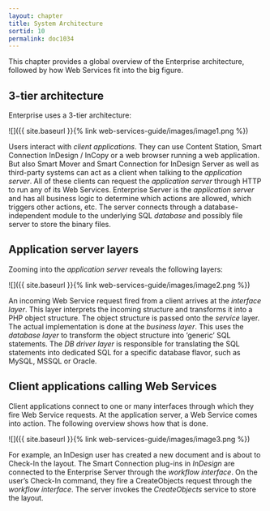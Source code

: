 ```yaml
---
layout: chapter
title: System Architecture
sortid: 10
permalink: doc1034
---
```

This chapter provides a global overview of the Enterprise architecture, followed by how Web Services fit into the big figure.

## 3-tier architecture

Enterprise uses a 3-tier architecture:

![]({{ site.baseurl }}{% link web-services-guide/images/image1.png %})

Users interact with *client applications*. They can use Content Station, Smart Connection InDesign / InCopy or a web 
browser running a web application. But also Smart Mover and Smart Connection for InDesign Server as well as third-party 
systems can act as a client when talking to the *application server*. All of these clients can request the *application 
server* through HTTP to run any of its Web Services. Enterprise Server is the *application server* and has all business 
logic to determine which actions are allowed, which triggers other actions, etc. The server connects through a database-
independent module to the underlying SQL *database* and possibly file server to store the binary files.

## Application server layers

Zooming into the *application server* reveals the following layers:

![]({{ site.baseurl }}{% link web-services-guide/images/image2.png %})

An incoming Web Service request fired from a client arrives at the *interface layer*. This layer interprets the incoming 
structure and transforms it into a PHP object structure. The object structure is passed onto the *service* layer. The 
actual implementation is done at the *business layer*. This uses the *database layer* to transform the object structure 
into ‘generic’ SQL statements. The *DB driver layer* is responsible for translating the SQL statements into dedicated SQL 
for a specific database flavor, such as MySQL, MSSQL or Oracle.

## Client applications calling Web Services

Client applications connect to one or many interfaces through which they fire Web Service requests. At the application 
server, a Web Service comes into action. The following overview shows how that is done.

![]({{ site.baseurl }}{% link web-services-guide/images/image3.png %})

For example, an InDesign user has created a new document and is about to Check-In the layout. The Smart Connection 
plug-ins in *InDesign* are connected to the Enterprise Server through the *workflow interface*. On the user’s Check-In 
command, they fire a CreateObjects request through the *workflow interface*. The server invokes the *CreateObjects* 
service to store the layout.
